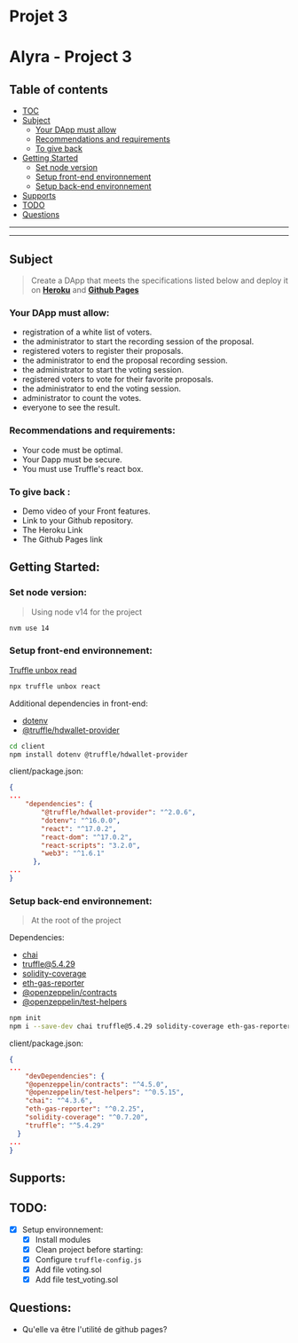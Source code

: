 # Projet 3

# Alyra - Project 3

## Table of contents

- [TOC](#Table-of-contents)
- [Subject](#Subject)
    - [Your DApp must allow](#Your-DApp-must-allow)
    - [Recommendations and requirements](#Recommendations-and-requirements)
    - [To give back](#To-give-back)
- [Getting Started](#Getting-Started)
    - [Set node version](#Set-node-version)
    - [Setup front-end environnement](#Setup-front-end-environnement)
    - [Setup back-end environnement](#Setup-back-end-environnement)
- [Supports](#Supports)
- [TODO](#Todo)
- [Questions](#Questions)

---

---

## Subject

> Create a DApp that meets the specifications listed below and deploy it on [**Heroku**](https://www.heroku.com/) and [**Github Pages**](https://pages.github.com/)
> 

### **Your DApp must allow:**

- registration of a white list of voters.
- the administrator to start the recording session of the proposal.
- registered voters to register their proposals.
- the administrator to end the proposal recording session.
- the administrator to start the voting session.
- registered voters to vote for their favorite proposals.
- the administrator to end the voting session.
- administrator to count the votes.
- everyone to see the result.

### **Recommendations and requirements:**

- Your code must be optimal.
- Your Dapp must be secure.
- You must use Truffle's react box.

### **To give back :**

- Demo video of your Front features.
- Link to your Github repository.
- The Heroku Link
- The Github Pages link

## Getting Started:

### **Set node version:**

> Using node v14 for the project
> 

```bash
nvm use 14
```

### **Setup front-end environnement:**

[Truffle unbox read](https://trufflesuite.com/boxes/react/)

```bash
npx truffle unbox react
```

Additional dependencies in front-end:

- [dotenv](https://www.npmjs.com/package/dotenv)
- [@truffle/hdwallet-provider](https://www.npmjs.com/package/@truffle/hdwallet-provider)

```bash
cd client
npm install dotenv @truffle/hdwallet-provider
```

client/package.json:

```json
{
...
	"dependencies": {
	    "@truffle/hdwallet-provider": "^2.0.6",
	    "dotenv": "^16.0.0",
	    "react": "^17.0.2",
	    "react-dom": "^17.0.2",
	    "react-scripts": "3.2.0",
	    "web3": "^1.6.1"
	  },
...
}
```

### **Setup back-end environnement:**

> At the root of the project
> 

Dependencies:

- [chai](https://www.npmjs.com/package/chai)
- [truffle@5.4.29](https://www.npmjs.com/package/truffle/v/5.4.29)
- [solidity-coverage](https://www.npmjs.com/package/solidity-coverage)
- [eth-gas-reporter](https://www.npmjs.com/package/eth-gas-reporter)
- [@openzeppelin/contracts](https://www.npmjs.com/package/@openzeppelin/contracts)
- [@openzeppelin/test-helpers](https://www.npmjs.com/package/@openzeppelin/test-helpers)

```bash
npm init
npm i --save-dev chai truffle@5.4.29 solidity-coverage eth-gas-reporter @openzeppelin/contracts @openzeppelin/test-helpers
```

client/package.json:

```json
{
...
	"devDependencies": {
    "@openzeppelin/contracts": "^4.5.0",
    "@openzeppelin/test-helpers": "^0.5.15",
    "chai": "^4.3.6",
    "eth-gas-reporter": "^0.2.25",
    "solidity-coverage": "^0.7.20",
    "truffle": "^5.4.29"
  }
...
}
```

## Supports:

## TODO:

- [x]  Setup environnement:
    - [x]  Install modules
    - [x]  Clean project before starting:
    - [x]  Configure `truffle-config.js`
    - [x]  Add file voting.sol
    - [x]  Add file test_voting.sol

## Questions:

- Qu'elle va être l'utilité de github pages?